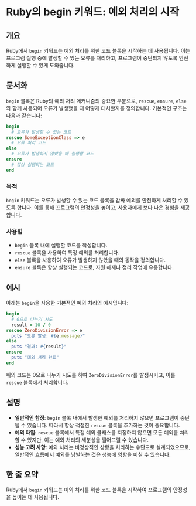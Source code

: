 <!--
Meta Description: # Ruby의 begin 키워드: 예외 처리의 시작 ## 개요 Ruby에서 `begin` 키워드는 예외 처리를 위한 코드 블록을 시작하는 데 사용됩니다. 이는 프로그램 실행 중에 발생할 수 있는 오류를 처리하고, 프로그램이 중단되지 않도록 안전하게 실행할 수 있게 도와...
Meta Keywords: begin, rescue, 블록을, 오류가, 예외를
-->

# Ruby의 begin 키워드: 예외 처리의 시작

## 개요
Ruby에서 `begin` 키워드는 예외 처리를 위한 코드 블록을 시작하는 데 사용됩니다. 이는 프로그램 실행 중에 발생할 수 있는 오류를 처리하고, 프로그램이 중단되지 않도록 안전하게 실행할 수 있게 도와줍니다.

## 문서화
`begin` 블록은 Ruby의 예외 처리 메커니즘의 중요한 부분으로, `rescue`, `ensure`, `else`와 함께 사용되어 오류가 발생했을 때 어떻게 대처할지를 정의합니다. 기본적인 구조는 다음과 같습니다:

```ruby
begin
  # 오류가 발생할 수 있는 코드
rescue SomeExceptionClass => e
  # 오류 처리 코드
else
  # 오류가 발생하지 않았을 때 실행할 코드
ensure
  # 항상 실행되는 코드
end
```

### 목적
`begin` 키워드는 오류가 발생할 수 있는 코드 블록을 감싸 예외를 안전하게 처리할 수 있도록 합니다. 이를 통해 프로그램의 안정성을 높이고, 사용자에게 보다 나은 경험을 제공합니다.

### 사용법
- `begin` 블록 내에 실행할 코드를 작성합니다.
- `rescue` 블록을 사용하여 특정 예외를 처리합니다.
- `else` 블록을 사용하여 오류가 발생하지 않았을 때의 동작을 정의합니다.
- `ensure` 블록은 항상 실행되는 코드로, 자원 해제나 정리 작업에 유용합니다.

## 예시
아래는 `begin`을 사용한 기본적인 예외 처리의 예시입니다:

```ruby
begin
  # 0으로 나누기 시도
  result = 10 / 0
rescue ZeroDivisionError => e
  puts "오류 발생: #{e.message}"
else
  puts "결과: #{result}"
ensure
  puts "예외 처리 완료"
end
```

위의 코드는 0으로 나누기 시도를 하여 `ZeroDivisionError`를 발생시키고, 이를 `rescue` 블록에서 처리합니다.

## 설명
- **일반적인 함정**: `begin` 블록 내에서 발생한 예외를 처리하지 않으면 프로그램이 중단될 수 있습니다. 따라서 항상 적절한 `rescue` 블록을 추가하는 것이 중요합니다.
- **예외 타입**: `rescue` 블록에서 특정 예외 클래스를 지정하지 않으면 모든 예외를 처리할 수 있지만, 이는 예외 처리의 세분성을 떨어뜨릴 수 있습니다.
- **성능 고려 사항**: 예외 처리는 비정상적인 상황을 처리하는 수단으로 설계되었으므로, 일반적인 흐름에서 예외를 남발하는 것은 성능에 영향을 미칠 수 있습니다.

## 한 줄 요약
Ruby에서 `begin` 키워드는 예외 처리를 위한 코드 블록을 시작하여 프로그램의 안정성을 높이는 데 사용됩니다.
